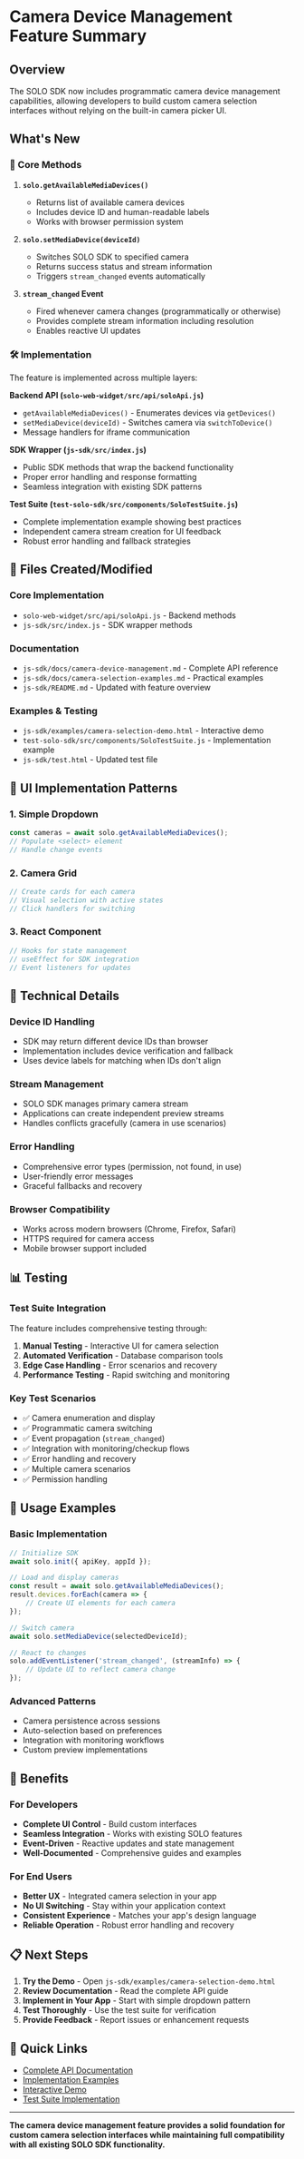 # Camera Device Management Feature Summary

## Overview

The SOLO SDK now includes programmatic camera device management capabilities, allowing developers to build custom camera selection interfaces without relying on the built-in camera picker UI.

## What's New

### 🎯 Core Methods

1. **`solo.getAvailableMediaDevices()`**
   - Returns list of available camera devices
   - Includes device ID and human-readable labels
   - Works with browser permission system

2. **`solo.setMediaDevice(deviceId)`**
   - Switches SOLO SDK to specified camera
   - Returns success status and stream information
   - Triggers `stream_changed` events automatically

3. **`stream_changed` Event**
   - Fired whenever camera changes (programmatically or otherwise)
   - Provides complete stream information including resolution
   - Enables reactive UI updates

### 🛠️ Implementation

The feature is implemented across multiple layers:

**Backend API (`solo-web-widget/src/api/soloApi.js`)**
- `getAvailableMediaDevices()` - Enumerates devices via `getDevices()`
- `setMediaDevice(deviceId)` - Switches camera via `switchToDevice()`
- Message handlers for iframe communication

**SDK Wrapper (`js-sdk/src/index.js`)**
- Public SDK methods that wrap the backend functionality
- Proper error handling and response formatting
- Seamless integration with existing SDK patterns

**Test Suite (`test-solo-sdk/src/components/SoloTestSuite.js`)**
- Complete implementation example showing best practices
- Independent camera stream creation for UI feedback
- Robust error handling and fallback strategies

## 📁 Files Created/Modified

### Core Implementation
- `solo-web-widget/src/api/soloApi.js` - Backend methods
- `js-sdk/src/index.js` - SDK wrapper methods

### Documentation
- `js-sdk/docs/camera-device-management.md` - Complete API reference
- `js-sdk/docs/camera-selection-examples.md` - Practical examples
- `js-sdk/README.md` - Updated with feature overview

### Examples & Testing
- `js-sdk/examples/camera-selection-demo.html` - Interactive demo
- `test-solo-sdk/src/components/SoloTestSuite.js` - Implementation example
- `js-sdk/test.html` - Updated test file

## 🎨 UI Implementation Patterns

### 1. Simple Dropdown
```javascript
const cameras = await solo.getAvailableMediaDevices();
// Populate <select> element
// Handle change events
```

### 2. Camera Grid
```javascript
// Create cards for each camera
// Visual selection with active states
// Click handlers for switching
```

### 3. React Component
```jsx
// Hooks for state management
// useEffect for SDK integration
// Event listeners for updates
```

## 🔧 Technical Details

### Device ID Handling
- SDK may return different device IDs than browser
- Implementation includes device verification and fallback
- Uses device labels for matching when IDs don't align

### Stream Management
- SOLO SDK manages primary camera stream
- Applications can create independent preview streams
- Handles conflicts gracefully (camera in use scenarios)

### Error Handling
- Comprehensive error types (permission, not found, in use)
- User-friendly error messages
- Graceful fallbacks and recovery

### Browser Compatibility
- Works across modern browsers (Chrome, Firefox, Safari)
- HTTPS required for camera access
- Mobile browser support included

## 📊 Testing

### Test Suite Integration
The feature includes comprehensive testing through:

1. **Manual Testing** - Interactive UI for camera selection
2. **Automated Verification** - Database comparison tools
3. **Edge Case Handling** - Error scenarios and recovery
4. **Performance Testing** - Rapid switching and monitoring

### Key Test Scenarios
- ✅ Camera enumeration and display
- ✅ Programmatic camera switching
- ✅ Event propagation (`stream_changed`)
- ✅ Integration with monitoring/checkup flows
- ✅ Error handling and recovery
- ✅ Multiple camera scenarios
- ✅ Permission handling

## 🚀 Usage Examples

### Basic Implementation
```javascript
// Initialize SDK
await solo.init({ apiKey, appId });

// Load and display cameras
const result = await solo.getAvailableMediaDevices();
result.devices.forEach(camera => {
    // Create UI elements for each camera
});

// Switch camera
await solo.setMediaDevice(selectedDeviceId);

// React to changes
solo.addEventListener('stream_changed', (streamInfo) => {
    // Update UI to reflect camera change
});
```

### Advanced Patterns
- Camera persistence across sessions
- Auto-selection based on preferences
- Integration with monitoring workflows
- Custom preview implementations

## 🎯 Benefits

### For Developers
- **Complete UI Control** - Build custom interfaces
- **Seamless Integration** - Works with existing SOLO features
- **Event-Driven** - Reactive updates and state management
- **Well-Documented** - Comprehensive guides and examples

### For End Users
- **Better UX** - Integrated camera selection in your app
- **No UI Switching** - Stay within your application context
- **Consistent Experience** - Matches your app's design language
- **Reliable Operation** - Robust error handling and recovery

## 📋 Next Steps

1. **Try the Demo** - Open `js-sdk/examples/camera-selection-demo.html`
2. **Review Documentation** - Read the complete API guide
3. **Implement in Your App** - Start with simple dropdown pattern
4. **Test Thoroughly** - Use the test suite for verification
5. **Provide Feedback** - Report issues or enhancement requests

## 🔗 Quick Links

- [Complete API Documentation](camera-device-management.md)
- [Implementation Examples](camera-selection-examples.md)
- [Interactive Demo](../examples/camera-selection-demo.html)
- [Test Suite Implementation](../../test-solo-sdk/src/components/SoloTestSuite.js)

---

**The camera device management feature provides a solid foundation for custom camera selection interfaces while maintaining full compatibility with all existing SOLO SDK functionality.** 